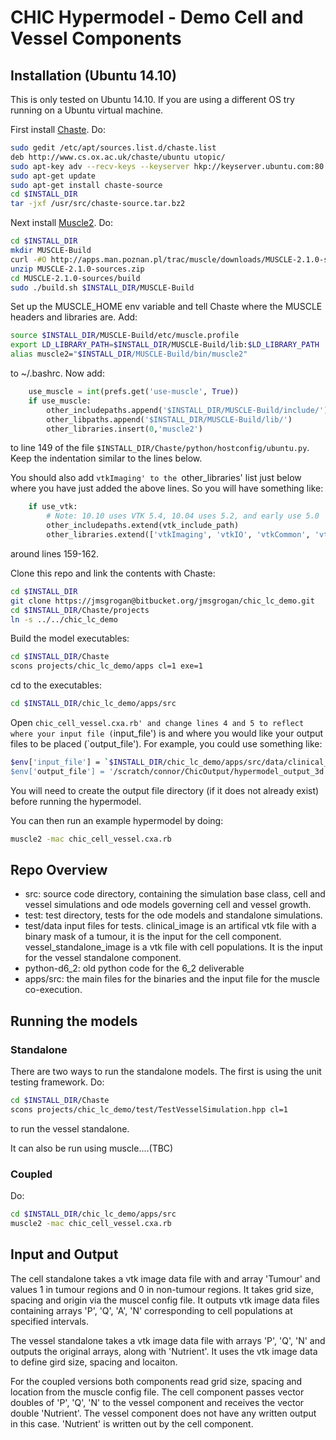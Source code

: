 # CHIC Hypermodel - Demo Cell and Vessel Components

## Installation (Ubuntu 14.10)
This is only tested on Ubuntu 14.10. If you are using a different OS try running on a Ubuntu virtual machine.

First install [Chaste](https://chaste.cs.ox.ac.uk/trac/wiki/InstallGuides/UbuntuPackage). Do:

```bash
sudo gedit /etc/apt/sources.list.d/chaste.list
deb http://www.cs.ox.ac.uk/chaste/ubuntu utopic/
sudo apt-key adv --recv-keys --keyserver hkp://keyserver.ubuntu.com:80 422C4D99
sudo apt-get update
sudo apt-get install chaste-source
cd $INSTALL_DIR
tar -jxf /usr/src/chaste-source.tar.bz2
```

Next install [Muscle2](http://apps.man.poznan.pl/trac/muscle/wiki/Installation). Do:

```bash
cd $INSTALL_DIR
mkdir MUSCLE-Build
curl -#O http://apps.man.poznan.pl/trac/muscle/downloads/MUSCLE-2.1.0-sources.zip
unzip MUSCLE-2.1.0-sources.zip
cd MUSCLE-2.1.0-sources/build
sudo ./build.sh $INSTALL_DIR/MUSCLE-Build
```

Set up the MUSCLE_HOME env variable and tell Chaste where the MUSCLE headers and
libraries are. Add:

```bash
source $INSTALL_DIR/MUSCLE-Build/etc/muscle.profile
export LD_LIBRARY_PATH=$INSTALL_DIR/MUSCLE-Build/lib:$LD_LIBRARY_PATH
alias muscle2="$INSTALL_DIR/MUSCLE-Build/bin/muscle2"
```

to ~/.bashrc. Now add:

```python
    use_muscle = int(prefs.get('use-muscle', True))
    if use_muscle:
        other_includepaths.append('$INSTALL_DIR/MUSCLE-Build/include/')
        other_libpaths.append('$INSTALL_DIR/MUSCLE-Build/lib/')
        other_libraries.insert(0,'muscle2')  
```

to line 149 of the file `$INSTALL_DIR/Chaste/python/hostconfig/ubuntu.py`. Keep the 
indentation similar to the lines below.

You should also add `vtkImaging' to the `other_libraries' list just below where you have 
just added the above lines. So you will have something like:

```python
    if use_vtk:
        # Note: 10.10 uses VTK 5.4, 10.04 uses 5.2, and early use 5.0
        other_includepaths.extend(vtk_include_path)
        other_libraries.extend(['vtkImaging', 'vtkIO', 'vtkCommon', 'vtkGraphics', 'z'])
```

around lines 159-162.

Clone this repo and link the contents with Chaste:

```bash
cd $INSTALL_DIR
git clone https://jmsgrogan@bitbucket.org/jmsgrogan/chic_lc_demo.git
cd $INSTALL_DIR/Chaste/projects
ln -s ../../chic_lc_demo
```

Build the model executables:

```bash
cd $INSTALL_DIR/Chaste
scons projects/chic_lc_demo/apps cl=1 exe=1
```

cd to the executables:

```bash
cd $INSTALL_DIR/chic_lc_demo/apps/src
```

Open `chic_cell_vessel.cxa.rb' and change lines 4 and 5 to reflect where your
input file (`input_file') is and where you would like your output files to
be placed (`output_file'). For example, you could use something like:

```bash
$env['input_file'] = `$INSTALL_DIR/chic_lc_demo/apps/src/data/clinical_image_3d.vti'
$env['output_file'] = '/scratch/connor/ChicOutput/hypermodel_output_3d'
```

You will need to create the output file directory (if it does not already exist) before running the hypermodel.

You can then run an example hypermodel by doing:

```bash
muscle2 -mac chic_cell_vessel.cxa.rb
```

## Repo Overview

* src: source code directory, containing the simulation base class, cell and vessel simulations and ode models governing cell and vessel growth.
* test: test directory, tests for the ode models and standalone simulations.
* test/data input files for tests. clinical_image is an artifical vtk file with a binary mask of a tumour, it is the input for the cell component. 
vessel_standalone_image is a vtk file with cell populations. It is the input for the vessel standalone component.
* python-d6_2: old python code for the 6_2 deliverable
* apps/src: the main files for the binaries and the input file for the muscle co-execution.

## Running the models

### Standalone

There are two ways to run the standalone models. The first is using the unit testing framework. Do:

```bash
cd $INSTALL_DIR/Chaste
scons projects/chic_lc_demo/test/TestVesselSimulation.hpp cl=1 
```
to run the vessel standalone.

It can also be run using muscle....(TBC)

### Coupled

Do:

```bash
cd $INSTALL_DIR/chic_lc_demo/apps/src
muscle2 -mac chic_cell_vessel.cxa.rb
```

## Input and Output

The cell standalone takes a vtk image data file with and array 'Tumour' and values 1 in tumour regions and 0 in non-tumour regions.
It takes grid size, spacing and origin via the muscel config file. It outputs vtk image data files containing arrays 'P', 'Q', 'A', 'N'
 corresponding to cell populations at specified intervals. 

The vessel standalone takes a vtk image data file with arrays 'P', 'Q', 'N' and outputs the original arrays, along with 'Nutrient'. 
It uses the vtk image data to define gird size, spacing and locaiton.

For the coupled versions both components read grid size, spacing and location from the muscle config file. The cell component passes vector
doubles of 'P', 'Q', 'N' to the vessel component and receives the vector double 'Nutrient'. The vessel component does not have any written 
output in this case. 'Nutrient' is written out by the cell component.
